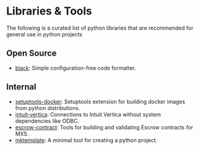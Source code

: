 # Libraries & Tools

The following is a curated list of python libraries that are recommended for 
general use in python projects

## Open Source

- [black]: Simple configuration-free code formatter.

## Internal

- [setuptools-docker]: Setuptools extension for building docker images from python distributions.
- [intuit-vertica]: Connections to Intuit Vertica without system dependencies like ODBC.
- [escrow-contract]: Tools for building and validating Escrow contracts for MXS.
- [mktemplate]: A minimal tool for creating a python project.


[black]: https://github.com/psf/black

[setuptools-docker]: https://github.intuit.com/data-science/setuptools-docker
[intuit-vertica]: https://github.intuit.com/data-science/intuit-vertica
[escrow-contract]: https://github.intuit.com/data-science/escrow-contract
[mktemplate]: https://github.intuit.com/data-science/mktemplate
